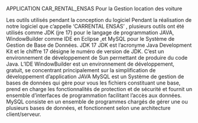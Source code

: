 APPLICATION CAR_RENTAL_ENSAS Pour la Gestion location des voiture

Les outils utilisés pendant la conception du logiciel Pendant la réalisation de notre logiciel que c’appelle ‘CARRENTAL ENSAS’ , plusieurs outils ont été utilisés comme JDK (jre 17) pour le langage de programmation JAVA, WindowBuilder comme IDE en Eclipse ,et MySQL pour le Système de Gestion de Base de Données. JDK 17 JDK est l’acronyme Java Development Kit et le chiffre 17 désigne le numéro de version de JDK. C’est un environnement de développement de Sun permettant de produire du code Java. L’IDE WindowBuilder est un environnement de développement, gratuit, se concentrant principalement sur la simplification de développement d’application JAVA MySQL est un Système de gestion de bases de données qui gère pour vous les fichiers constituant une base, prend en charge les fonctionnalités de protection et de sécurité et fournit un ensemble d’interfaces de programmation facilitant l’accès aux données. MySQL consiste en un ensemble de programmes chargés de gérer une ou plusieurs bases de données, et fonctionnent selon une architecture client/serveur.
